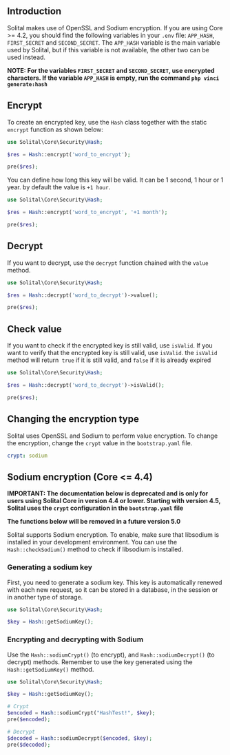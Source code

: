 ## Introduction

Solital makes use of OpenSSL and Sodium encryption. If you are using Core >= 4.2, you should find the following variables in your `.env` file: `APP_HASH`, `FIRST_SECRET` and `SECOND_SECRET`. The `APP_HASH` variable is the main variable used by Solital, but if this variable is not available, the other two can be used instead.

**NOTE: For the variables `FIRST_SECRET` and `SECOND_SECRET`, use encrypted characters. If the variable `APP_HASH` is empty, run the command `php vinci generate:hash`**

## Encrypt

To create an encrypted key, use the `Hash` class together with the static `encrypt` function as shown below:

```php
use Solital\Core\Security\Hash;

$res = Hash::encrypt('word_to_encrypt');

pre($res);
```

You can define how long this key will be valid. It can be 1 second, 1 hour or 1 year. by default the value is `+1 hour`.

```php
use Solital\Core\Security\Hash;

$res = Hash::encrypt('word_to_encrypt', '+1 month');

pre($res);
```

## Decrypt

If you want to decrypt, use the `decrypt` function chained with the `value` method.

```php
use Solital\Core\Security\Hash;

$res = Hash::decrypt('word_to_decrypt')->value();

pre($res);
```

## Check value

If you want to check if the encrypted key is still valid, use `isValid`. If you want to verify that the encrypted key is still valid, use `isValid`. the `isValid` method will return` true` if it is still valid, and `false` if it is already expired

```php
use Solital\Core\Security\Hash;

$res = Hash::decrypt('word_to_decrypt')->isValid();

pre($res);
```

## Changing the encryption type

Solital uses OpenSSL and Sodium to perform value encryption. To change the encryption, change the `crypt` value in the `bootstrap.yaml` file.

```yaml
crypt: sodium
```

## Sodium encryption (Core <= 4.4)

**IMPORTANT: The documentation below is deprecated and is only for users using Solital Core in version 4.4 or lower. Starting with version 4.5, Solital uses the `crypt` configuration in the `bootstrap.yaml` file**

**The functions below will be removed in a future version 5.0**

Solital supports Sodium encryption. To enable, make sure that libsodium is installed in your development environment. You can use the `Hash::checkSodium()` method to check if libsodium is installed.

### Generating a sodium key

First, you need to generate a sodium key. This key is automatically renewed with each new request, so it can be stored in a database, in the session or in another type of storage.

```php
use Solital\Core\Security\Hash;

$key = Hash::getSodiumKey();
```

### Encrypting and decrypting with Sodium

Use the `Hash::sodiumCrypt()` (to encrypt), and `Hash::sodiumDecrypt()` (to decrypt) methods. Remember to use the key generated using the `Hash::getSodiumKey()` method.

```php
use Solital\Core\Security\Hash;

$key = Hash::getSodiumKey();

# Crypt
$encoded = Hash::sodiumCrypt("HashTest!", $key);
pre($encoded);

# Decrypt
$decoded = Hash::sodiumDecrypt($encoded, $key);
pre($decoded);
```

